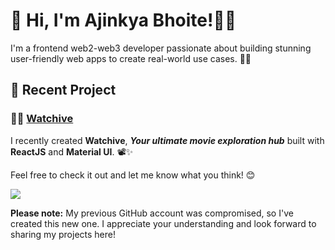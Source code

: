 # 👋 Hi, I'm Ajinkya Bhoite!👨‍💻

I'm a frontend web2-web3 developer passionate about building stunning user-friendly web apps to create real-world use cases. 🌱🚀

## 🌟 Recent Project

### 🎦🍿 [Watchive](https://github.com/ajinkyabh2203/watchive) 

I recently created **Watchive**, _**Your ultimate movie exploration hub**_ built with **ReactJS** and **Material UI**. 📽️✨


Feel free to check it out and let me know what you think! 😊


![](https://komarev.com/ghpvc/?username=ajinkyabh2203&abbreviated=true)

**Please note:** My previous GitHub account was compromised, so I've created this new one. I appreciate your understanding and look forward to sharing my projects here!

<!---
ajinkyabh2203/ajinkyabh2203 is a ✨ special ✨ repository because its `README.md` (this file) appears on your GitHub profile.
You can click the Preview link to take a look at your changes.
--->
